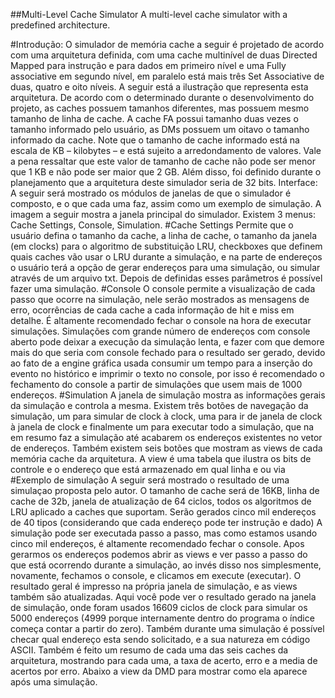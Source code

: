 ##Multi-Level Cache Simulator
A multi-level cache simulator with a predefined architecture.

#Introdução:
O simulador de memória cache a seguir é projetado de acordo com uma arquitetura definida,
com uma cache multinível de duas Directed Mapped para instrução e para dados em primeiro nível
e uma Fully associative em segundo nível, em paralelo está mais três Set Associative de duas,
quatro e oito níveis.
A seguir está a ilustração que representa esta arquitetura.
De acordo com o determinado durante o desenvolvimento do projeto, as caches possuem
tamanhos diferentes, mas possuem mesmo tamanho de linha de cache. A cache FA possui tamanho
duas vezes o tamanho informado pelo usuário, as DMs possuem um oitavo o tamanho informado da
cache.
Note que o tamanho de cache informado está na escala de KB – kilobytes – e está sujeito a
arredondamento de valores. Vale a pena ressaltar que este valor de tamanho de cache não pode ser
menor que 1 KB e não pode ser maior que 2 GB. Além disso, foi definido durante o planejamento
que a arquitetura deste simulador seria de 32 bits.
Interface:
A seguir será mostrado os módulos de janelas de que o simulador é composto, e o que cada
uma faz, assim como um exemplo de simulação.
A imagem a seguir mostra a janela principal do simulador. Existem 3 menus: Cache
Settings, Console, Simulation.
#Cache Settings
Permite que o usuário defina o tamanho da cache, a linha de cache, o
tamanho da janela (em clocks) para o algoritmo de substituição LRU,
checkboxes que definem quais caches vão usar o LRU durante a
simulação, e na parte de endereços o usuário terá a opção de gerar
endereços para uma simulação, ou simular através de um arquivo txt.
Depois de definidas esses parâmetros é possível fazer uma
simulação.
#Console
O console permite a visualização de cada passo que ocorre na simulação, nele serão
mostrados as mensagens de erro, ocorrências de cada cache a cada informação de hit e miss em
detalhe.
É altamente recomendado fechar o console na hora de executar simulações. Simulações
com grande número de endereços com console aberto pode deixar a execução da simulação lenta, e
fazer com que demore mais do que seria com console fechado para o resultado ser gerado, devido
ao fato de a engine gráfica usada consumir um tempo para a inserção do evento no histórico e
imprimir o texto no console, por isso é recomendado o fechamento do console a partir de
simulações que usem mais de 1000 endereços.
#Simulation
A janela de simulação mostra as
informações gerais da simulação e controla a
mesma. Existem três botões de navegação da
simulação, um para simular de clock à clock, uma
para ir de janela de clock à janela de clock e
finalmente um para executar todo a simulação, que
na em resumo faz a simulação até acabarem os
endereços existentes no vetor de endereços.
Também existem seis botões que mostram
as views de cada memória cache da arquitetura. A
view é uma tabela que ilustra os bits de controle e
o endereço que está armazenado em qual linha e
ou via
#Exemplo de simulação
A seguir será mostrado o resultado de uma simulaçao proposta pelo autor.
O tamanho de cache será de 16KB, linha de cache de 32b, janela de atualização de
64 ciclos, todos os algoritmos de LRU aplicado a caches que suportam. Serão
gerados cinco mil endereços de 40 tipos (considerando que cada endereço pode ter
instrução e dado)
A simulação pode ser executada passo a passo, mas como estamos usando cinco mil
endereços, é altamente recomendado fechar o console. Apos gerarmos os endereços podemos
abrir as views e ver passo a passo do que está ocorrendo durante a simulação, ao invés disso nos
simplesmente, novamente, fechamos o console, e clicamos em execute (executar). O resultado geral
é impresso na própria janela de simulação, e as views também são atualizadas.
Aqui você pode ver o resultado gerado na janela de simulação, onde foram usados 16609
ciclos de clock para simular os 5000 endereços (4999
porque internamente dentro do programa o índice começa
contar a partir do zero). Também durante uma simulação é
possível checar qual endereço esta sendo solicitado, e a sua
natureza em código ASCII.
Também é feito um resumo de cada uma das seis
caches da arquitetura, mostrando para cada uma, a taxa de
acerto, erro e a media de acertos por erro. Abaixo a view da
DMD para mostrar como ela aparece após uma simulação.
